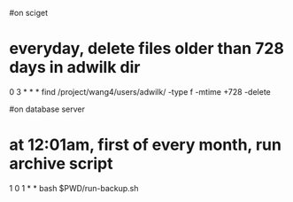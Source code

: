 #on sciget
# everyday, delete files older than 728 days in adwilk dir
0 3 * * * find /project/wang4/users/adwilk/ -type f -mtime +728 -delete


#on database server
# at 12:01am, first of every month, run archive script
1 0 1 * * bash $PWD/run-backup.sh
